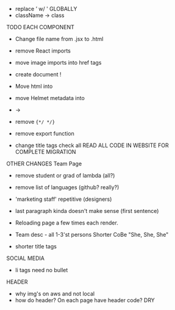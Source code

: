 - replace ’ w/ ' GLOBALLY
- className -> class

TODO EACH COMPONENT

- Change file name from .jsx to .html
- remove React imports
- move image imports into href tags
- create document <html> !
- Move html into <body>
- move Helmet metadata into <head>
- <Link> -> <a>
- remove `{*/ */}`
- remove export function

- change title tags
  check all <head>
  READ ALL CODE IN WEBSITE FOR COMPLETE MIGRATION

OTHER CHANGES
Team Page

- remove student or grad of lambda (all?)
- remove list of languages (github? really?)
- 'marketing staff' repetitive (designers)
- last paragraph kinda doesn't make sense (first sentence)

- Reloading page a few times each render.
- Team desc - all 1-3'st persons
  Shorter CoBe "She, She, She"

- shorter title tags

SOCIAL MEDIA

- li tags need no bullet

HEADER

- why img's on aws and not local
- how do header? On each page have header code? DRY

